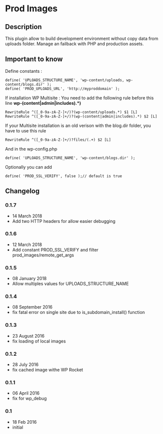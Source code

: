 # Prod Images #

## Description ##

This plugin allow to build development environment without copy data from uploads folder. Manage an failback with PHP and production assets.

## Important to know ##

Define constants :
```
define( 'UPLOADS_STRUCTURE_NAME', 'wp-content/uploads, wp-content/blogs.dir' );
define( 'PROD_UPLOADS_URL', 'http://myproddomain' );
```

If installation WP Multisite :
You need to add the following rule before this line **wp-(content|admin|includes).*)**
```
RewriteRule ^([_0-9a-zA-Z-]+/)?(wp-content/uploads.*) $1 [L]
RewriteRule ^([_0-9a-zA-Z-]+/)?(wp-(content|admin|includes).*) $2 [L]
```

If your Multisite installation is an old verison with the blog.dir folder, you have to use this rule
```
RewriteRule ^([_0-9a-zA-Z-]+/)?files/(.+) $2 [L]
```

And in the wp-config.php
```
define( 'UPLOADS_STRUCTURE_NAME', 'wp-content/blogs.dir' );
```

Optionally you can add 
```
define( 'PROD_SSL_VERIFY', false );// default is true
```

## Changelog ##

### 0.1.7
* 14 March 2018
* Add two HTTP headers for allow easier debugging

### 0.1.6
* 12 March 2018
* Add constant PROD_SSL_VERIFY and filter prod_images/remote_get_args

### 0.1.5
* 08 January 2018
* Allow multiples values for UPLOADS_STRUCTURE_NAME 

### 0.1.4
* 08 September 2016
* fix fatal error on single site due to is_subdomain_install() function

### 0.1.3
* 23 August 2016
* fix loading of local images

### 0.1.2
* 28 July 2016
* fix cached image withe WP Rocket

### 0.1.1
* 06 April 2016
* fix for wp_debug

### 0.1
* 18 Feb 2016
* initial
